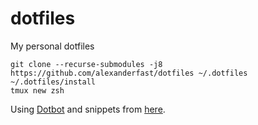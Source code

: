 # dotfiles
My personal dotfiles

```
git clone --recurse-submodules -j8 https://github.com/alexanderfast/dotfiles ~/.dotfiles
~/.dotfiles/install
tmux new zsh
```

Using [Dotbot](https://github.com/anishathalye/dotbot) and snippets from [here](https://github.com/anishathalye/dotbot/wiki/Users).
